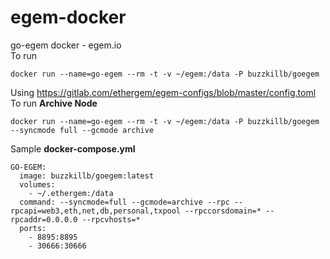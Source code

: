 # egem-docker
go-egem docker - egem.io  
To run
```
docker run --name=go-egem --rm -t -v ~/egem:/data -P buzzkillb/goegem
```
Using https://gitlab.com/ethergem/egem-configs/blob/master/config.toml  
To run **Archive Node**  
```
docker run --name=go-egem --rm -t -v ~/egem:/data -P buzzkillb/goegem --syncmode full --gcmode archive
```
Sample **docker-compose.yml**  
```
GO-EGEM:
  image: buzzkillb/goegem:latest
  volumes:
    - ~/.ethergem:/data
  command: --syncmode=full --gcmode=archive --rpc --rpcapi=web3,eth,net,db,personal,txpool --rpccorsdomain=* --rpcaddr=0.0.0.0 --rpcvhosts=*
  ports:
    - 8895:8895
    - 30666:30666
```
